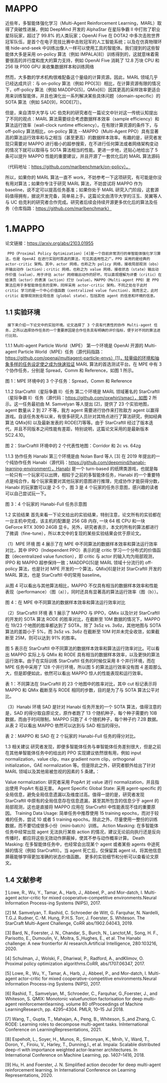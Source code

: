 

<!--
 * @version:
 * @Author:  StevenJokess（蔡舒起） https://github.com/StevenJokess
 * @Date: 2023-10-03 03:55:03
 * @LastEditors:  StevenJokess（蔡舒起） https://github.com/StevenJokess
 * @LastEditTime: 2023-10-03 03:56:24
 * @Description:
 * @Help me: make friends by a867907127@gmail.com and help me get some “foreign” things or service I need in life; 如有帮助，请资助，失业3年了。![支付宝收款码](https://github.com/StevenJokess/d2rl/blob/master/img/%E6%94%B6.jpg)
 * @TODO::
 * @Reference:
-->

# MAPPO

近些年，多智能体强化学习（Multi-Agent Reinforcement Learning，MARL）取得了突破性进展，例如 DeepMind 开发的 AlphaStar 在星际争霸 II 中打败了职业星际玩家，超过了 99.8% 的人类玩家；OpenAI Five 在 DOTA2 中多次击败世界冠军队伍，是首个在电子竞技比赛中击败冠军的人工智能系统；以及在仿真物理环境 hide-and-seek 中训练出像人一样可以使用工具的智能体。我们提到的这些智能体大多是采用 on-policy 算法（例如 IMPALA[8]）训练得到的，这就意味着需要很高的并行度和庞大的算力支持，例如 OpenAI Five 消耗了 12.8 万块 CPU 和 256 块 P100 GPU 来收集数据样本和训练网络

然而，大多数的学术机构很难配备这个量级的计算资源。因此，MARL 领域几乎已经达成共识：与 on-policy 算法（例如 PPO[3]）相比，在计算资源有限的情况下，off-policy 算法（例如 MADDPG[5]，QMix[6]）因其更高的采样效率更适合用来训练智能体，并且也演化出一系列解决某些具体问题（domain-specific）的 SOTA 算法（例如 SAD[9]，RODE[7]）。

但是，来自清华大学与 UC 伯克利的研究者在一篇论文中针对这一传统认知提出了不同的观点：MARL 算法需要综合考虑数据样本效率（sample efficiency）和算法运行效率（wall-clock runtime efficiency）。在有限计算资源的条件下，与 off-policy 算法相比，on-policy 算法 --MAPPO（Multi-Agent PPO）具有显著高的算法运行效率和与之相当（甚至更高）的数据样本效率。有趣的是，研究者发现只需要对 MAPPO 进行极小的超参搜索，在不进行任何算法或者网络架构变动的情况下就可以取得与 SOTA 算法相当的性能。更进一步地，还贴心地给出了 5 条可以提升 MAPPO 性能的重要建议，并且开源了一套优化后的 MARL 算法源码

（代码地址：https://github.com/marlbenchmark/on-policy）。

所以，如果你的 MARL 算法一直不 work，不妨参考一下这项研究，有可能是你没有用对算法；如果你专注于研究 MARL 算法，不妨尝试将 MAPPO 作为 baseline，说不定可以提高任务基准；如果你处于 MARL 研究入门阶段，这套源码值得拥有，据说开发完备，简单易上手。这篇论文由清华大学的汪玉、吴翼等人与 UC 伯克利的研究者合作完成。研究者后续会持续开源更多优化后的算法及任务（仓库指路：https://github.com/marlbenchmark）

# 1.MAPPO

论文链接：https://arxiv.org/abs/2103.01955

     PPO（Proximal Policy Optimization）[4]是一个目前非常流行的单智能体强化学习算法，也是 OpenAI 在进行实验时首选的算法，可见其适用性之广。PPO 采用的是经典的 actor-critic 架构。其中，actor 网络，也称之为 policy 网络，接收局部观测（obs）并输出动作（action）；critic 网络，也称之为 value 网络，接收状态（state）输出动作价值（value），用于评估 actor 网络输出动作的好坏。可以直观理解为评委（critic）在给演员（actor）的表演（action）打分（value）。MAPPO（Multi-agent PPO）是 PPO 算法应用于多智能体任务的变种，同样采用 actor-critic 架构，不同之处在于此时 critic 学习的是一个中心价值函数（centralized value function），简而言之，此时 critic 能够观测到全局信息（global state），包括其他 agent 的信息和环境的信息。

## 1.1 实验环境
     接下来介绍一下论文中的实验环境。论文选择了 3 个具有代表性的协作 Multi-agent 任务，之所以选择协作任务的一个重要原因是合作任务具有明确的评价指标，便于对不同的算法进行比较。

1.1.1 Multi-agent Particle World（MPE）
      第一个环境是 OpenAI 开源的 Multi-agent Particle World（MPE）任务（源代码指路：https://github.com/openai/multiagent-particle-envs）[1]，轻量级的环境和抽象多样的任务设定使之成为快速验证 MARL 算法的首选测试平台。在 MPE 中有 3 个协作任务，分别是 Spread，Comm 和 Reference，如图 1 所示。


图 1：MPE 环境中的 3 个子任务：Spread，Comm 和 Reference

1.1.2 StarCraftII（星际争霸 II）任务
       第二个环境是 MARL 领域著名的 StarCraftII（星际争霸 II）任务（源代码：https://github.com/oxwhirl/smac），如图 2 所示。这一任务最初由 M. Samvelyan 等人提出 [2]，提供了 23 个实验地图，agent 数量从 2 到 27 不等，我方 agent 需要进行协作来打败敌方 agent 以赢得游戏。自该任务发布以来，有很多研究人员针对其特点进行了算法研究，例如经典算法 QMix[6] 以及最新发表的 RODE[7]等等。由于 StarCraftII 经过了版本迭代，并且不同版本之间性能有差距，特别说明，这篇论文采用的是最新版本 SC2.4.10。


图 2：StarCraftII 环境中的 2 个代表性地图：Corridor 和 2c vs. 64zg

1.1.3 协作任务 Hanabi
      第三个环境是由 Nolan Bard 等人 [3] 在 2019 年提出的一个纯协作任务 Hanabi（源代码：https://github.com/deepmind/hanabi-learning-environment），Hanabi 是一个 turn-based 的纸牌类游戏，也就是每一轮只有一个玩家可以出牌，相较于之前的多智能体任务，Hanabi 的一个重要特点是纯合作，每个玩家需要对其他玩家的意图进行推理，完成协作才能获得分数，Hanabi 的玩家数可以是 2-5 个，图 3 是 4 个玩家的任务示意图，感兴趣的读者可以自己尝试玩一下。


图 3：4 个玩家的 Hanabi-Full 任务示意图

1.2 实验结果
  首先来看一下论文给出的实验结果，特别注意，论文所有的实验都在一台主机中完成，该主机的配置是 256 GB 内存, 一块 64 核 CPU 和一块 GeForce RTX 3090 24GB 显卡。另外，研究者表示，本文的所有的算法都进行了微调（fine-tune），所以本文中的复现的某些实验结果会优于原论文。

（1）MPE 环境
图 4 展示了在 MPE 中不同算法的数据样本效率和算法运行效率对比，其中 IPPO（Independent PPO）表示的是 critic 学习一个分布式的价值函数（decentralized value function），即 critic 与 actor 的输入均为局部观测，IPPO 和 MAPPO 超参保持一致；MADDPG[5]是 MARL 领域十分流行的 off-policy 算法，也是针对 MPE 开发的一个算法，QMix[6]是针对 StarCraftII 开发的 MARL 算法，也是 StarCraftII 中的常用 baseline。

从图 4 可以看出与其他算法相比，MAPPO 不仅具有相当的数据样本效率和性能表现（performance）（图（a）），同时还具有显著高的算法运行效率（图（b））。


图 4：在 MPE 中不同算法的数据样本效率和算法运行效率对比

（2）StarCraftII 环境
   表 1 展示了 MAPPO 与 IPPO，QMix 以及针对 StarCraftII 的开发的 SOTA 算法 RODE 的胜率对比，在截断至 10M 数据的情况下，MAPPO 在 19/23 个地图的胜率都达到了 SOTA，除了 3s5z vs. 3s6z，其他地图与 SOTA 算法的差距小于 5%，而 3s5z vs. 3s6z 在截断至 10M 时并未完全收敛，如果截断至 25M，则可以达到 91% 的胜率。

   图 5 表示在 StarCraftII 中不同算法的数据样本效率和算法运行效率对比。可以看出 MAPPO 实际上与 QMix 和 RODE 具有相当的数据样本效率，以及更快的算法运行效率。由于在实际训练 StarCraftII 任务的时候仅采用 8 个并行环境，而在 MPE 任务中采用了 128 个并行环境，所以图 5 的算法运行效率没有图 4 差距那么大，但是即便如此，依然可以看出 MAPPO 惊人的性能表现和运行效率。


表 1：不同算法在 StarCraftII 的 23 个地图中的胜率对比，其中 cut 标记表示将 MAPPO 和 QMix 截断至与 RODE 相同的步数，目的是为了与 SOTA 算法公平对比。


（3）Hanabi 环境
SAD 是针对 Hanabi 任务开发的一个 SOTA 算法，值得注意的是，SAD 的得分取自原论文，原作者跑了 13 个随机种子，每个种子需要约 10B 数据，而由于时间限制，MAPPO 只跑了 4 个随机种子，每个种子约 7.2B 数据。从表 2 可以看出 MAPPO 依然可以达到与 SAD 相当的得分。


表 2：MAPPO 和 SAD 在 2 个玩家的 Hanabi-Full 任务的得分对比。

1.3 相关建议
      研究者发现，即便多智能体任务与单智能体任务差别很大，但是之前在其他单智能体任务中的给出的 PPO 实现建议依然很有用，例如 input normalization，value clip，max gradient norm clip，orthogonal initialization，GAE normalization 等。但是除此之外，研究者额外给出了针对 MARL 领域以及其他易被忽视的因素的 5 条建。：

Value normalization: 研究者采用 PopArt 对 value 进行 normalization，并且指出使用 PopArt 有益无害。
Agent Specific Global State: 采用 agent-specific 的全局信息，避免全局信息遗漏以及维度过高。值得一提的是，研究者发现 StarCraftII 中原有的全局信息存在信息遗漏，甚至其所包含的信息少于 agent 的局部观测，这也是直接将 MAPPO 应用在 StarCraftII 中性能表现不佳的重要原因。
Training Data Usage: 简单任务中推荐使用 15 training epochs，而对于较难的任务，尝试 10 或者 5 training epochs。除此之外，尽量使用一整份的训练数据，而不要切成很多小份（mini-batch）训练。
Action Masking: 在多智能体任务中经常出现 agent 无法执行某些 action 的情况，建议无论前向执行还是反向传播时，都应将这些无效动作屏蔽掉，使其不参与动作概率计算。
Death Masking: 在多智能体任务中，也经常会出现某个 agent 或者某些 agents 中途死掉的情况（例如 StarCraftII）。当 agent 死亡后，仅保留其 agent id，将其他信息屏蔽能够学得更加准确的状态价值函数。
更多的实验细节和分析可以查看论文原文。

## 1.4 文献参考

[1] Lowe, R., Wu, Y., Tamar, A., Harb, J., Abbeel, P., and Mor-datch, I. Multi-agent actor-critic for mixed cooperative-competitive environments.Neural Information Process-ing Systems (NIPS), 2017.

[2] M. Samvelyan, T. Rashid, C. Schroeder de Witt, G. Farquhar, N. Nardelli, T.G.J. Rudner, C.-M. Hung, P.H.S. Torr, J. Foerster, S. Whiteson. The StarCraft Multi-Agent Challenge, CoRR abs/1902.04043, 2019.

[3] Bard, N., Foerster, J. N., Chandar, S., Burch, N., Lanctot,M., Song, H. F., Parisotto, E., Dumoulin, V., Moitra, S.,Hughes, E., et al. The Hanabi challenge: A new frontierfor AI research.Artificial Intelligence, 280:103216, 2020.

[4] Schulman, J., Wolski, F., Dhariwal, P., Radford, A., andKlimov, O. Proximal policy optimization algorithms.CoRR, abs/1707.06347, 2017.

[5] Lowe, R., Wu, Y., Tamar, A., Harb, J., Abbeel, P., and Mor-datch, I. Multi-agent actor-critic for mixed cooperative-competitive environments.Neural Information Process-ing Systems (NIPS), 2017.

[6] Rashid, T., Samvelyan, M., Schroeder, C., Farquhar, G.,Foerster, J., and Whiteson, S. QMIX: Monotonic valuefunction factorisation for deep multi-agent reinforcementlearning. volume 80 ofProceedings of Machine LearningResearch, pp. 4295–4304. PMLR, 10–15 Jul 2018.

[7] Wang, T., Gupta, T., Mahajan, A., Peng, B., Whiteson, S.,and Zhang, C. RODE: Learning roles to decompose multi-agent tasks. InInternational Conference on LearningRepresentations, 2021.

[8] Espeholt, L., Soyer, H., Munos, R., Simonyan, K., Mnih, V., Ward, T., Doron, Y., Firoiu, V., Harley, T., Dunning,I., et al. Impala: Scalable distributed deep-rl with importance weighted actor-learner architectures. In International Conference on Machine Learning, pp. 1407–1416, 2018.

[9] Hu, H. and Foerster, J. N. Simplified action decoder for deep multi-agent reinforcement learning. In International Conference on Learning Representations, 2020.

[1]: https://cloud.tencent.com/developer/article/2196883
